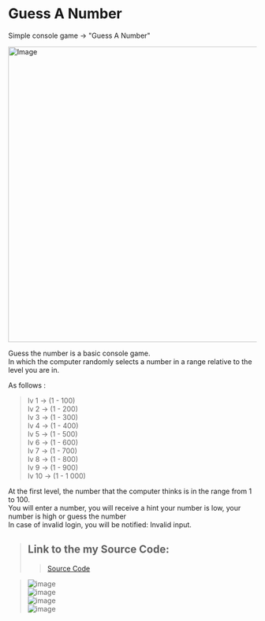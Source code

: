 # Guess A Number
Simple console game -> "Guess A Number"

<img alt= "Image" width = "600px" src="https://dama.bg/uploaded/posts/01913c80a0354296ba9607ad45eaf051.jpg"/>

Guess the number is a basic console game.\
In which the computer randomly selects a number in a range relative to the level you are in.

Аs follows :
>lv 1 -> (1 - 100)\
>lv 2 -> (1 - 200)\
>lv 3 -> (1 - 300)\
>lv 4 -> (1 - 400)\
>lv 5 -> (1 - 500)\
>lv 6 -> (1 - 600)\
>lv 7 -> (1 - 700)\
>lv 8 -> (1 - 800)\
>lv 9 -> (1 - 900)\
>lv 10 -> (1 - 1 000)

At the first level, the number that the computer thinks is in the range from 1 to 100.\
You will enter a number, you will receive a hint your number is low, your number is high or guess the number\
In case of invalid login, you will be notified: Invalid input.


 > ## Link to the my Source Code:
 >> [Source Code](https://github.com/MartinYordanov91/GuessANumberByMartin/blob/main/code/GuessANumber.cs)
 
 > ![image](https://user-images.githubusercontent.com/124835928/228362817-008fe9ce-25aa-4449-ab0f-9892e411b331.png)\
 > ![image](https://user-images.githubusercontent.com/124835928/228363044-4668befd-67c3-4b65-beb2-2717526557b6.png)\
 > ![image](https://user-images.githubusercontent.com/124835928/228363326-54385e79-0b75-49b6-acfc-e741c22c21ca.png)\
 > ![image](https://user-images.githubusercontent.com/124835928/228363586-81ed92a3-147d-4d83-aa55-04ce2b379865.png)




